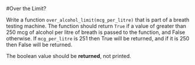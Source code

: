 #Over the Limit?

Write a function `over_alcohol_limit(mcg_per_litre)` that is part of a 
breath testing machine. The function should return `True` if a value of 
greater than 250 mcg of alcohol per litre of breath is passed to the function,
 and False otherwise. If `mcg_per_litre` is 251 then True will be returned, 
 and if it is 250 then False will be returned.
 
 The boolean value should be **returned**, not printed. 
